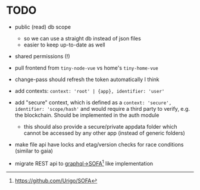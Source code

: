 # TODO

- public (read) db scope
  - so we can use a straight db instead of json files
  - easier to keep up-to-date as well
- shared permissions (!)
- pull frontend from `tiny-node-vue` vs home's `tiny-home-vue`

- change-pass should refresh the token automatically I think

- add contexts: `context: 'root' | {app}, identifier: 'user'`
- add "secure" context, which is defined as a `context: 'secure', identifier: 'scope/hash'` and would require
a third party to verify, e.g. the blockchain. Should be implemented in the auth module
  - this should also provide a secure/private appdata folder which cannot be accessed by any other app (instead of generic folders)
- make file api have locks and etag/version checks for race conditions (similar to gaia)

- migrate REST api to [graphql->SOFA](https://www.sofa-api.com/)[^1] like implementation

[^1]: https://github.com/Urigo/SOFA
